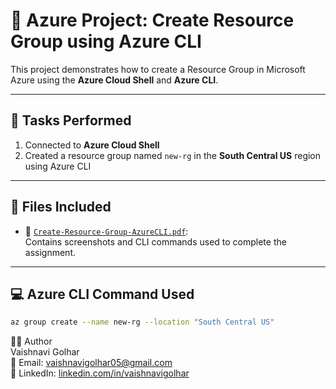 # 📘 Azure Project: Create Resource Group using Azure CLI

This project demonstrates how to create a Resource Group in Microsoft Azure using the **Azure Cloud Shell** and **Azure CLI**.

---

## 📝 Tasks Performed

1. Connected to **Azure Cloud Shell**
2. Created a resource group named `new-rg` in the **South Central US** region using Azure CLI

---

## 📂 Files Included

- 📄 [`Create-Resource-Group-AzureCLI.pdf`](./Create-Resource-Group-AzureCLI.pdf):  
  Contains screenshots and CLI commands used to complete the assignment.

---

## 💻 Azure CLI Command Used

```bash
az group create --name new-rg --location "South Central US"
```

👩‍💻 Author  
Vaishnavi Golhar  
📧 Email: vaishnavigolhar05@gmail.com  
🔗 LinkedIn: [linkedin.com/in/vaishnavigolhar](https://www.linkedin.com/in/vaishnavigolhar)

